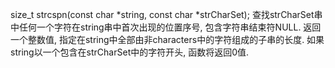 size_t strcspn(const char *string, const char *strCharSet); 
查找strCharSet串中任何一个字符在string串中首次出现的位置序号, 包含字符串结束符NULL. 
返回一个整数值, 指定在string中全部由非characters中的字符组成的子串的长度. 如果string以一个包含在strCharSet中的字符开头, 函数将返回0值. 
